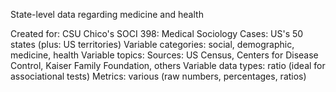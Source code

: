 State-level data regarding medicine and health

Created for: CSU Chico's SOCI 398: Medical Sociology
Cases: US's 50 states (plus: US territories)
Variable categories: social, demographic, medicine, health
Variable topics: 
Sources: US Census, Centers for Disease Control, Kaiser Family Foundation, others
Variable data types: ratio (ideal for associational tests)
Metrics: various (raw numbers, percentages, ratios)
